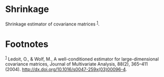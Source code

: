 
# Shrinkage

Shrinkage estimator of covariance matrices <sup><a id="fnr.1" class="footref" href="#fn.1">1</a></sup>.


# Footnotes

<sup><a id="fn.1" href="#fnr.1">1</a></sup> Ledoit, O., & Wolf, M., A well-conditioned estimator for
large-dimensional covariance matrices, Journal of Multivariate Analysis, 88(2),
365–411 (2004). <http://dx.doi.org/10.1016/s0047-259x(03)00096-4>.
